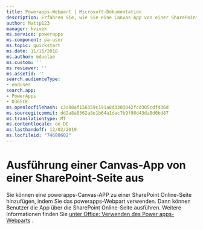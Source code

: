 ```yaml
---
title: Powerapps-Webpart | Microsoft-Dokumentation
description: Erfahren Sie, wie Sie eine Canvas-App von einer SharePoint-Seite aus ausführen.
author: Mattp123
manager: kvivek
ms.service: powerapps
ms.component: pa-user
ms.topic: quickstart
ms.date: 11/16/2018
ms.author: mduelae
ms.custom: ''
ms.reviewer: ''
ms.assetid: ''
search.audienceType:
- enduser
search.app:
- PowerApps
- D365CE
ms.openlocfilehash: c3c88af156359c191a8d3303042fcd305cdf436d
ms.sourcegitcommit: dd2a8a0362a8e1b64a1dac7b9f98d43da8d0bd87
ms.translationtype: MT
ms.contentlocale: de-DE
ms.lasthandoff: 12/02/2019
ms.locfileid: "74680602"
---
```

# <a name="run-a-canvas-app-from-a-sharepoint-page"></a>Ausführung einer Canvas-App von einer SharePoint-Seite aus

Sie können eine powerapps-Canvas-APP zu einer SharePoint Online-Seite hinzufügen, indem Sie das powerapps-Webpart verwenden. Dann können Benutzer die App über die SharePoint Online-Seite ausführen. Weitere Informationen finden Sie [unter Office: Verwenden des Power apps-Webparts](https://support.office.com/article/use-the-powerapps-web-part-6285f05e-e441-408a-99d7-aa688195cd1c?ui=en-US&rs=en-US&ad=US) .
